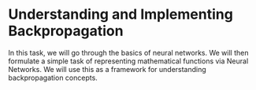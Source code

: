 # Understanding and Implementing Backpropagation
In this task, we will go through the basics of neural networks. We will then formulate a simple task of representing mathematical functions via Neural Networks. We will use this as a framework for understanding backpropagation concepts.
